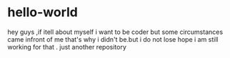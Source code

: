 # hello-world 
hey guys ,if itell about myself i want to be coder but some circumstances came infront of me that's why i didn't be.but i do not lose hope i am still working for that .
just another repository
